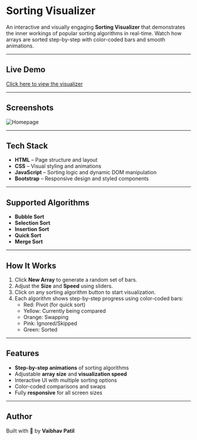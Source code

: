 # Sorting Visualizer

An interactive and visually engaging **Sorting Visualizer** that demonstrates the inner workings of popular sorting algorithms in real-time. Watch how arrays are sorted step-by-step with color-coded bars and smooth animations.

---

## Live Demo

[Click here to view the visualizer](https://vaibhavpatil01.github.io/Sorting-Visualizer/)

---

## Screenshots

![Homepage](https://i.postimg.cc/VvgzkVLq/Screenshot-2025-06-25-175708.png)  

---

## Tech Stack

- **HTML** – Page structure and layout  
- **CSS** – Visual styling and animations  
- **JavaScript** – Sorting logic and dynamic DOM manipulation  
- **Bootstrap** – Responsive design and styled components

---

## Supported Algorithms

- **Bubble Sort**
- **Selection Sort**
- **Insertion Sort**
- **Quick Sort**
- **Merge Sort**

---

## How It Works

1. Click **New Array** to generate a random set of bars.
2. Adjust the **Size** and **Speed** using sliders.
3. Click on any sorting algorithm button to start visualization.
4. Each algorithm shows step-by-step progress using color-coded bars:
   - Red: Pivot (for quick sort)
   - Yellow: Currently being compared
   - Orange: Swapping
   - Pink: Ignored/Skipped
   - Green: Sorted

---

## Features

- **Step-by-step animations** of sorting algorithms
- Adjustable **array size** and **visualization speed**
- Interactive UI with multiple sorting options
- Color-coded comparisons and swaps
- Fully **responsive** for all screen sizes

---

## Author

Built with 💙 by **Vaibhav Patil**  
